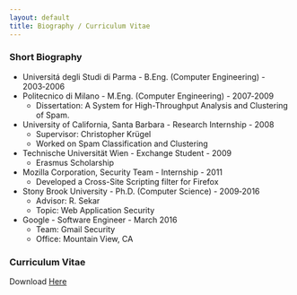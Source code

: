 ```yaml
---
layout: default
title: Biography / Curriculum Vitae
---
```


### Short Biography

* Universitá degli Studi di Parma - B.Eng. (Computer Engineering) - 2003&#8209;2006
* Politecnico di Milano - M.Eng. (Computer Engineering) - 2007&#8209;2009
  * Dissertation: A System for High-Throughput Analysis and Clustering of Spam.
* University of California, Santa Barbara - Research Internship - 2008
  * Supervisor: Christopher Krügel
  * Worked on Spam Classification and Clustering
* Technische Universität Wien - Exchange Student - 2009
  * Erasmus Scholarship
* Mozilla Corporation, Security Team - Internship - 2011
  * Developed a Cross-Site Scripting filter for Firefox
* Stony Brook University - Ph.D. (Computer Science) - 2009&#8209;2016
  * Advisor: R. Sekar
  * Topic: Web Application Security
* Google - Software Engineer - March 2016
  * Team: Gmail Security
  * Office: Mountain View, CA

### Curriculum Vitae

Download [Here][cv]

[cv]: cv.pdf